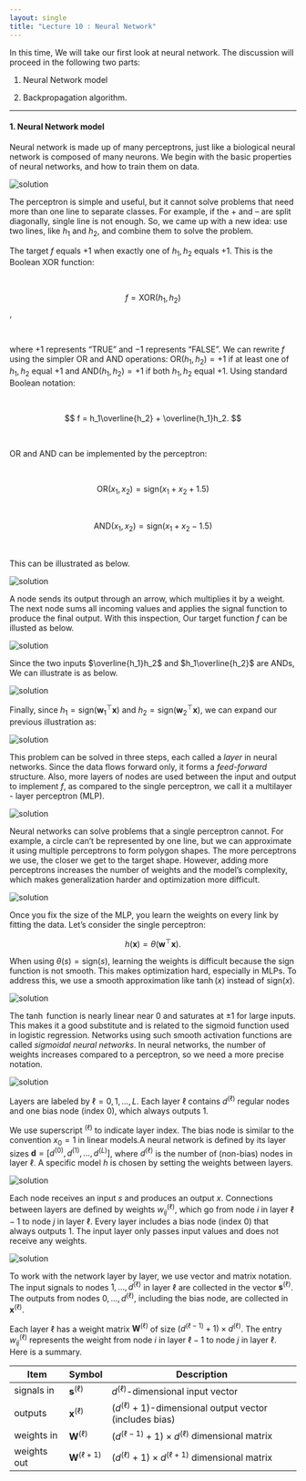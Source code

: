 ```yaml
---
layout: single
title: "Lecture 10 : Neural Network"
---
```


In this time, We will take our first look at neural network. The discussion will proceed in the following two parts: 

1. Neural Network model

2. Backpropagation algorithm.

---

#### 1. Neural Network model

Neural network is made up of many perceptrons, just like a biological neural network is composed of many neurons. We begin with the basic properties of neural networks, and how to train them on data. 

![solution](/assets/images/nn_1.svg) 

The perceptron is simple and useful, but it cannot solve problems that need more than one line to separate classes. For example, if the $+$ and $–$ are split diagonally, single line is not enough. So, we came up with a new idea: use two lines, like $h_1$ and $h_2$, and combine them to solve the problem.

The target $f$ equals $+1$ when exactly one of $h_1, h_2$ equals $+1$. This is the Boolean XOR function:

<br>

$$f = \text{XOR}(h_1, h_2)$$, 

<br>

where $+1$ represents “TRUE” and $-1$ represents “FALSE”. We can rewrite $f$ using the simpler OR and AND operations: $\text{OR}(h_1, h_2) = +1$ if at least one of $h_1, h_2$ equal $+1$ and $\text{AND}(h_1, h_2) = +1$ if both $h_1, h_2$ equal $+1$. Using standard Boolean notation: 

<br>

$$
f = h_1\overline{h_2} + \overline{h_1}h_2.
$$

<br>

OR and AND can be implemented by the perceptron: 

<br>

$$
\text{OR}(x_1, x_2) = \text{sign}(x_1 + x_2 + 1.5)
$$  

<br>

$$
\text{AND}(x_1, x_2) = \text{sign}(x_1 + x_2 - 1.5)
$$

<br>

This can be illustrated as below. 

![solution](/assets/images/nn_2.svg) 

A node sends its output through an arrow, which multiplies it by a weight. The next node sums all incoming values and applies the signal function to produce the final output. With this inspection, Our target function $f$ can be illusted as below. 

![solution](/assets/images/nn_3.svg) 

Since the two inputs $\overline{h_1}h_2$ and $h_1\overline{h_2}$ are ANDs, We can illustrate is as below. 

![solution](/assets/images/nn_4.svg) 

Finally, since $h_1 = \text{sign}(\mathbf{w}_1^\top \mathbf{x})$ and $h_2 = \text{sign}(\mathbf{w}_2^\top \mathbf{x})$, we can expand our previous illustration as: 

![solution](/assets/images/nn_5.svg) 

This problem can be solved in three steps, each called a *layer* in neural networks. Since the data flows forward only, it forms a *feed-forward* structure. Also, more layers of nodes are used between the input and output to implement $f$, as compared to the single perceptron, we call it a multilayer - layer perceptron (MLP).

![solution](/assets/images/nn_6.svg)

Neural networks can solve problems that a single perceptron cannot. For example, a circle can’t be represented by one line, but we can approximate it using multiple perceptrons to form polygon shapes. The more perceptrons we use, the closer we get to the target shape. However, adding more perceptrons increases the number of weights and the model’s complexity, which makes generalization harder and optimization more difficult.

![solution](/assets/images/nn_6.svg)

Once you fix the size of the MLP, you learn the weights on every link by fitting the data. Let’s consider the single perceptron:

$$
h(\mathbf{x}) = \theta(\mathbf{w}^\top \mathbf{x}).
$$

When using $\theta(s) = \text{sign}(s)$, learning the weights is difficult because the sign function is not smooth. This makes optimization hard, especially in MLPs. To address this, we use a smooth approximation like $\tanh(x)$ instead of $\text{sign}(x)$.

![solution](/assets/images/nn_7.svg)

The $\tanh$ function is nearly linear near $0$ and saturates at ±1 for large inputs. This makes it a good substitute and is related to the sigmoid function used in logistic regression. Networks using such smooth activation functions are called *sigmoidal neural networks*. In neural networks, the number of weights increases compared to a perceptron, so we need a more precise notation. 


![solution](/assets/images/nn_8.svg)

Layers are labeled by $\ell = 0, 1, \dots, L$. Each layer $\ell$ contains $d^{(\ell)}$ regular nodes and one bias node (index $0$), which always outputs $1$.

We use superscript $^{(\ell)}$ to indicate layer index. The bias node is similar to the convention $x_0 = 1$ in linear models.A neural network is defined by its layer sizes $\mathbf{d} = [d^{(0)}, d^{(1)}, \dots, d^{(L)}]$, where $d^{(\ell)}$ is the number of (non-bias) nodes in layer $\ell$. A specific model $h$ is chosen by setting the weights between layers. 

![solution](/assets/images/nn_9.svg)

Each node receives an input $s$ and produces an output $x$. Connections between layers are defined by weights $w_{ij}^{(\ell)}$, which go from node $i$ in layer $\ell-1$ to node $j$ in layer $\ell$. Every layer includes a bias node (index $0$) that always outputs $1$. The input layer only passes input values and does not receive any weights.

![solution](/assets/images/nn_10.svg)

To work with the network layer by layer, we use vector and matrix notation. The input signals to nodes $1, \dots, d^{(\ell)}$ in layer $\ell$ are collected in the vector $\mathbf{s}^{(\ell)}$. The outputs from nodes $0, \dots, d^{(\ell)}$, including the bias node, are collected in $\mathbf{x}^{(\ell)}$.

Each layer $\ell$ has a weight matrix $\mathbf{W}^{(\ell)}$ of size $(d^{(\ell-1)} + 1) \times d^{(\ell)}$. The entry $w_{ij}^{(\ell)}$ represents the weight from node $i$ in layer $\ell - 1$ to node $j$ in layer $\ell$. Here is a summary.
<br>

| Item         | Symbol              | Description                                  |
|--------------|---------------------|----------------------------------------------|
| signals in   | $\mathbf{s}^{(\ell)}$     | $d^{(\ell)}$-dimensional input vector         |
| outputs      | $\mathbf{x}^{(\ell)}$     | $(d^{(\ell)} + 1)$-dimensional output vector (includes bias) |
| weights in   | $\mathbf{W}^{(\ell)}$     | $(d^{(\ell-1)} + 1) \times d^{(\ell)}$ dimensional matrix |
| weights out  | $\mathbf{W}^{(\ell+1)}$   | $(d^{(\ell)} + 1) \times d^{(\ell+1)}$ dimensional matrix |

<br>
